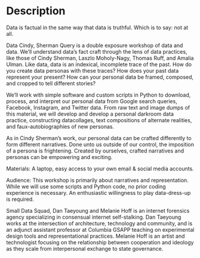 # Description
Data is factual in the same way that data is truthful. Which is to say: not at all.

Data Cindy, Sherman Query is a double exposure workshop of data and data. We’ll understand data’s fact craft through the lens of data practices, like those of Cindy Sherman, Laszlo Moholy-Nagy, Thomas Ruff, and Amalia Ulman. Like data, data is an indexical, incomplete trace of the past. How do you create data personas with these traces? How does your past data represent your present? How can your personal data be framed, composed, and cropped to tell different stories?

We’ll work with simple software and custom scripts in Python to download, process, and interpret our personal data from Google search queries, Facebook, Instagram, and Twitter data. From raw text and image dumps of this material, we will develop and develop a personal darkroom data practice, constructing datacollages, text compositions of alternate realities, and faux-autobiographies of new personas.

As in Cindy Sherman’s work, our personal data can be crafted differently to form different narratives. Done unto us outside of our control, the imposition of a persona is frightening. Created by ourselves, crafted narratives and personas can be empowering and exciting.

Materials:
A laptop, easy access to your own email & social media accounts.

Audience:
This workshop is primarily about narratives and representation. While we will use some scripts and Python code, no prior coding experience is necessary. An enthusiastic willingness to play data-dress-up is required.

Small Data Squad, Dan Taeyoung and Melanie Hoff is an internet forensics agency specializing in consensual internet self-stalking. Dan Taeyoung works at the intersection of architecture, technology and community, and is an adjunct assistant professor at Columbia GSAPP teaching on experimental design tools and representational practices. Melanie Hoff is an artist and technologist focusing on the relationship between cooperation and ideology as they scale from interpersonal exchange to state governance.
